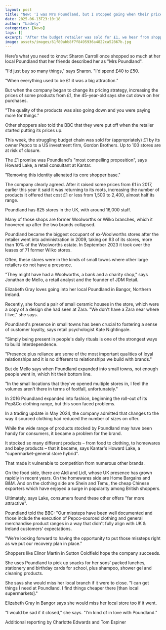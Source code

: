 ```yaml
---
layout: post
title: "New: 'I was Mrs Poundland, but I stopped going when their prices went up'"
date: 2025-06-13T23:10:18
author: "badely"
categories: [News]
tags: []
excerpt: "After the budget retailer was sold for £1, we hear from shoppers and experts on why its popularity has waned."
image: assets/images/61f80abb8f7f8495936a4822ca52867b.jpg
---
```


Here’s what you need to know: Sharon Carroll once shopped so much at her local Poundland that her friends described her as "Mrs Poundland". 

"I'd just buy so many things," says Sharon. "I'd spend £40 to £50.

"When everything used to be £1 it was a big attraction."

But when the company began to change its pricing strategy, increasing the prices of some products from £1, the 45-year-old says she cut down on her purchases.

"The quality of the products was also going down and you were paying more for things."

Other shoppers also told the BBC that they were put off when the retailer started putting its prices up.

This week, the struggling budget chain was sold for (appropriately) £1 by its owner Pepco to a US investment firm, Gordon Brothers. Up to 100 stores are at risk of closure.

The £1 promise was Poundland's "most compelling proposition", says Howard Lake, a retail consultant at Kantar.

"Removing this identity alienated its core shopper base."

The company clearly agreed. After it raised some prices from £1 in 2017, earlier this year it said it was returning to its roots, increasing the number of products it offered that cost £1 or less from 1,500 to 2,400, almost half its range.

Poundland has 825 stores in the UK, with around 16,000 staff.

Many of those shops are former Woolworths or Wilko branches, which it hoovered up after the two brands collapsed.

Poundland became the biggest occupant of ex-Woolworths stores after the retailer went into administration in 2009, taking on 93 of its stores, more than 10% of the Woolworths estate. In September 2023 it took over the leases of 71 former Wilko stores.

Often, these stores were in the kinds of small towns where other large retailers do not have a presence.

"They might have had a Woolworths, a bank and a charity shop," says Jonathan de Mello, a retail analyst and the founder of JDM Retail.

Elizabeth Gray loves going into her local Poundland in Bangor, Northern Ireland. 

Recently, she found a pair of small ceramic houses in the store, which were a copy of a design she had seen at Zara. "We don't have a Zara near where I live," she says.

Poundland's presence in small towns has been crucial to fostering a sense of customer loyalty, says retail psychologist Kate Nightingale.

"Simply being present in people's daily rituals is one of the strongest ways to build interdependence.

"Presence plus reliance are some of the most important qualities of loyal relationships and it is no different to relationships we build with brands."

But de Mello says when Poundland expanded into small towns, not enough people went in, which hit their bottom line.

"In the small locations that they've opened multiple stores in, I feel the volumes aren't there in terms of footfall, unfortunately."

In 2016 Poundland expanded into fashion, beginning the roll-out of its Pep&Co clothing range, but this soon faced problems.

In a trading update in May 2024, the company admitted that changes to the way it sourced clothing had reduced the number of sizes on offer.

While the wide range of products stocked by Poundland may have been handy for consumers, it became a problem for the brand.

It stocked so many different products – from food to clothing, to homewares and baby products – that it became, says Kantar's Howard Lake, a "supermarket-general store hybrid".

That made it vulnerable to competition from numerous other brands.

On the food side, there are Aldi and Lidl, whose UK presence has grown rapidly in recent years. On the homewares side are Home Bargains and B&M. And on the clothing side are Shein and Temu, the cheap Chinese exporters which have enjoyed a surge in popularity among British shoppers.

Ultimately, says Lake, consumers found these other offers "far more attractive".

Poundland told the BBC: "Our missteps have been well documented and those include the execution of Pepco-sourced clothing and general merchandise product ranges in a way that didn't fully align with UK & Ireland customers' expectations.

"We're looking forward to having the opportunity to put those missteps right as we put our recovery plan in place."

Shoppers like Elinor Martin in Sutton Coldfield hope the company succeeds.

She uses Poundland to pick up snacks for her sons' packed lunches, stationery and birthday cards for school, plus shampoo, shower gel and cleaning products.

She says she would miss her local branch if it were to close. "I can get things I need at Poundland. I find things cheaper there [than local supermarkets]."

Elizabeth Gray in Bangor says she would miss her local store too if it went.

"I would be sad if it closed," she says. "I'm kind of in love with Poundland."

Additional reporting by Charlotte Edwards and Tom Espiner

